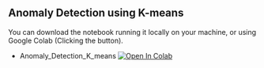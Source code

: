 ##  Anomaly Detection using K-means
You can download the notebook running it locally on your machine, or using Google Colab (Clicking the button).

- Anomaly_Detection_K_means [![Open In Colab](https://colab.research.google.com/assets/colab-badge.svg)](https://colab.research.google.com/github/Mjrovai/UNIFEI-IESTI01-TinyML-2022.1/blob/main/00_Curse_Folder/2_Applications_Deploy/Class_21/Anomaly_Detection_K_means.ipynb)

